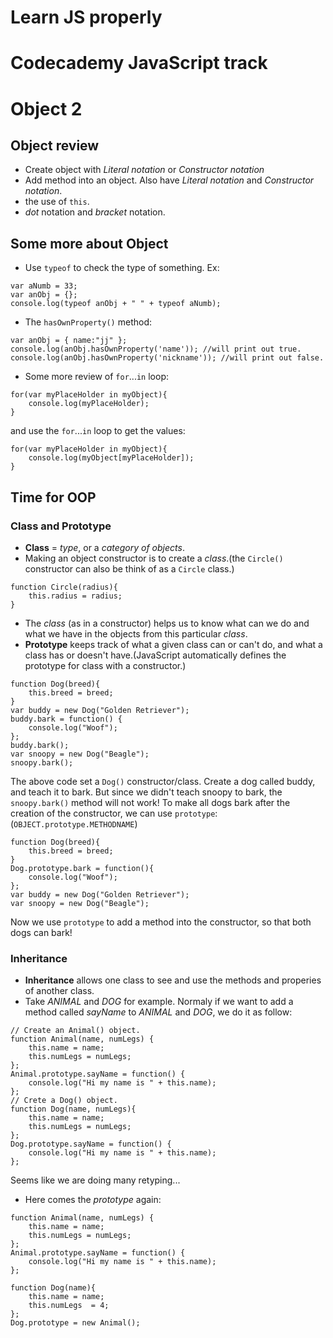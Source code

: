 Learn JS properly
===

# Codecademy JavaScript track
# Object 2 
## Object review
- Create object with *Literal notation* or *Constructor notation*
- Add method into an object. Also have *Literal notation* and *Constructor notation*.
- the use of `this`.
- *dot* notation and *bracket* notation.

## Some more about Object
- Use `typeof` to check the type of something. Ex:
```
var aNumb = 33;
var anObj = {};
console.log(typeof anObj + " " + typeof aNumb);
```
- The `hasOwnProperty()` method:
```
var anObj = { name:"jj" };
console.log(anObj.hasOwnProperty('name')); //will print out true.
console.log(anObj.hasOwnProperty('nickname')); //will print out false.
```
- Some more review of `for`...`in` loop:
```
for(var myPlaceHolder in myObject){
    console.log(myPlaceHolder);
}
```
and use the `for`...`in` loop to get the values:
```
for(var myPlaceHolder in myObject){
    console.log(myObject[myPlaceHolder]);
}
```

## Time for OOP
### Class and Prototype
- **Class** = *type*, or a *category of objects*.
- Making an object constructor is to create a *class*.(the `Circle()` constructor can also be think of as a `Circle` class.)
```
function Circle(radius){
    this.radius = radius;
}
```
- The *class* (as in a constructor) helps us to know what can we do and what we have in the objects from this particular *class*.
- **Prototype** keeps track of what a given class can or can't do, and what a class has or doesn't have.(JavaScript automatically defines the prototype for class with a constructor.)
```
function Dog(breed){
    this.breed = breed;
}
var buddy = new Dog("Golden Retriever");
buddy.bark = function() {
    console.log("Woof");
};
buddy.bark();
var snoopy = new Dog("Beagle");
snoopy.bark();
```
The above code set a `Dog()` constructor/class. Create a dog called buddy, and teach it to bark. But since we didn't teach snoopy to bark, the `snoopy.bark()` method will not work!
To make all dogs bark after the creation of the constructor, we can use `prototype`: (`OBJECT.prototype.METHODNAME`)
```
function Dog(breed){
    this.breed = breed;
}
Dog.prototype.bark = function(){
    console.log("Woof");
};
var buddy = new Dog("Golden Retriever");
var snoopy = new Dog("Beagle");
```
Now we use `prototype` to add a method into the constructor, so that both dogs can bark!

### Inheritance
- **Inheritance** allows one class to see and use the methods and properies of another class.
- Take *ANIMAL* and *DOG* for example. Normaly if we want to add a method called *sayName* to *ANIMAL* and *DOG*, we do it as follow:
```
// Create an Animal() object.
function Animal(name, numLegs) {
    this.name = name;
    this.numLegs = numLegs;
};
Animal.prototype.sayName = function() {
    console.log("Hi my name is " + this.name);
};
// Crete a Dog() object.
function Dog(name, numLegs){
    this.name = name;
    this.numLegs = numLegs;
};
Dog.prototype.sayName = function() {
    console.log("Hi my name is " + this.name);
};
```
Seems like we are doing many retyping...
- Here comes the *prototype* again:
```
function Animal(name, numLegs) {
    this.name = name;
    this.numLegs = numLegs;
};
Animal.prototype.sayName = function() {
    console.log("Hi my name is " + this.name);
};

function Dog(name){
    this.name = name;
    this.numLegs  = 4;
};
Dog.prototype = new Animal();
```


